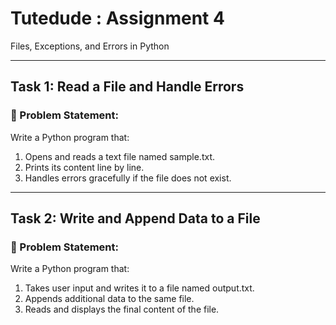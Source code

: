 
# Tutedude : Assignment 4

Files, Exceptions, and Errors in Python

---

## Task 1: Read a File and Handle Errors 

### 📝 Problem Statement:
Write a Python program that:
1.   Opens and reads a text file named sample.txt.
2.   Prints its content line by line.
3.   Handles errors gracefully if the file does not exist.
---

## Task 2: Write and Append Data to a File

### 📝 Problem Statement:
Write a Python program that:
1.   Takes user input and writes it to a file named output.txt.
2.   Appends additional data to the same file.
3.   Reads and displays the final content of the file.

